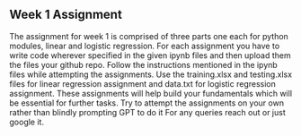 ## Week 1 Assignment
The assignment for week 1 is comprised of three parts one each for python modules, linear and logistic regression.
For each assignment you have to write code wherever specified in the given ipynb files and then upload them the files your github repo.
Follow the instructions mentioned in the ipynb files while attempting the assignments.
Use the training.xlsx and testing.xlsx files for linear regression assignment and data.txt for logistic regression assignment.
These assignments will help build your fundamentals which will be essential for further tasks. Try to attempt the assignments on your own rather than blindly prompting GPT to do it
For any queries reach out or just google it.